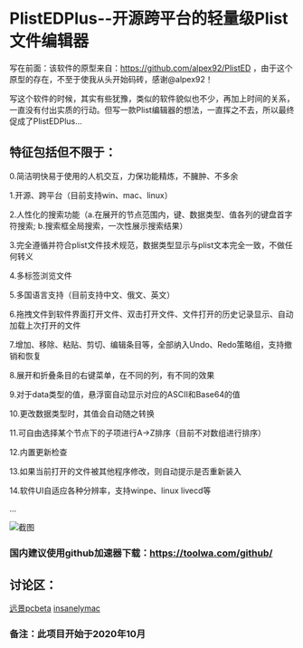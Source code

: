 # PlistEDPlus--开源跨平台的轻量级Plist文件编辑器

写在前面：该软件的原型来自：https://github.com/alpex92/PlistED  ，由于这个原型的存在，不至于使我从头开始码砖，感谢@alpex92！

写这个软件的时候，其实有些犹豫，类似的软件貌似也不少，再加上时间的关系，一直没有付出实质的行动。但写一款Plist编辑器的想法，一直挥之不去，所以最终促成了PlistEDPlus...

## 特征包括但不限于：

0.简洁明快易于使用的人机交互，力保功能精炼，不臃肿、不多余

1.开源、跨平台（目前支持win、mac、linux）

2.人性化的搜索功能（a.在展开的节点范围内，键、数据类型、值各列的键盘首字符搜索; b.搜索框全局搜索，一次性展示搜索结果）

3.完全遵循并符合plist文件技术规范，数据类型显示与plist文本完全一致，不做任何转义

4.多标签浏览文件

5.多国语言支持（目前支持中文、俄文、英文）

6.拖拽文件到软件界面打开文件、双击打开文件、文件打开的历史记录显示、自动加载上次打开的文件

7.增加、移除、粘贴、剪切、编辑条目等，全部纳入Undo、Redo策略组，支持撤销和恢复

8.展开和折叠条目的右键菜单，在不同的列，有不同的效果

9.对于data类型的值，悬浮窗自动显示对应的ASCII和Base64的值

10.更改数据类型时，其值会自动随之转换

11.可自由选择某个节点下的子项进行A->Z排序（目前不对数组进行排序）

12.内置更新检查

13.如果当前打开的文件被其他程序修改，则自动提示是否重新装入

14.软件UI自适应各种分辨率，支持winpe、linux livecd等

...

![截图](https://github.com/ic005k/PlistEDPlus/blob/main/plist.png)

### 国内建议使用github加速器下载：https://toolwa.com/github/

## 讨论区：

[远景pcbeta](http://bbs.pcbeta.com/viewthread-1873474-1-1.html)
[insanelymac](https://www.insanelymac.com/forum/topic/345512-open-source-cross-platform-plist-file-editor-plistedplus/)



### 备注：此项目开始于2020年10月
